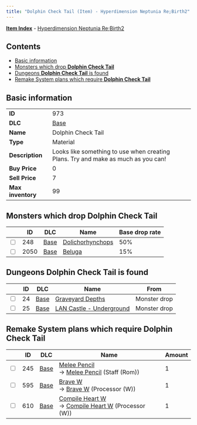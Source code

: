```yaml
---
title: "Dolphin Check Tail (Item) - Hyperdimension Neptunia Re;Birth2"
---
```


[**Item Index**](/neptunia/rb2/item/index.html) - [Hyperdimension Neptunia Re;Birth2](/neptunia/rb2)

## Contents

- [Basic information](#basic-information)
- [Monsters which drop **Dolphin Check Tail**](#monsters-which-drop-dolphin-check-tail)
- [Dungeons **Dolphin Check Tail** is found](#dungeons-dolphin-check-tail-is-found)
- [Remake System plans which require **Dolphin Check Tail**](#remake-system-plans-which-require-dolphin-check-tail)

## Basic information

|   |   |
| -- | -- |
| **ID** | 973 |
| **DLC** | [Base](/neptunia/rb2/dlc/0-base.html) |
| **Name** | Dolphin Check Tail |
| **Type** | Material |
| **Description** | Looks like something to use when creating Plans. Try and make as much as you can! |
| **Buy Price** | 0 |
| **Sell Price** | 7 |
| **Max inventory** | 99 |

## Monsters which drop **Dolphin Check Tail**

|    | ID | DLC | Name | Base drop rate |
| -- | -- | --- | ---- | -------------- |
| <input type="checkbox" id="rb2-monster-0-248" class="trackbox" /> | 248 | [Base](/neptunia/rb2/dlc/0-base.html) | [Dolichorhynchops](/neptunia/rb2/monster/0-248-dolichorhynchops.html) | 50% |
| <input type="checkbox" id="rb2-monster-0-2050" class="trackbox" /> | 2050 | [Base](/neptunia/rb2/dlc/0-base.html) | [Beluga](/neptunia/rb2/monster/0-2050-beluga.html) | 15% |

## Dungeons **Dolphin Check Tail** is found

|    | ID | DLC | Name | From |
| -- | -- | --- | ---- | ---- |
| <input type="checkbox" id="rb2-dungeon-0-24" class="trackbox" /> | 24 | [Base](/neptunia/rb2/dlc/0-base.html) | [Graveyard Depths](/neptunia/rb2/dungeon/0-24-graveyard-depths.html) | Monster drop |
| <input type="checkbox" id="rb2-dungeon-0-25" class="trackbox" /> | 25 | [Base](/neptunia/rb2/dlc/0-base.html) | [LAN Castle - Underground](/neptunia/rb2/dungeon/0-25-lan-castle-underground.html) | Monster drop |

## Remake System plans which require **Dolphin Check Tail**

|    | ID | DLC | Name | Amount |
| -- | -- | --- | ---- | ------ |
| <input type="checkbox" id="rb2-remake-0-245" class="trackbox" /> | 245 | [Base](/neptunia/rb2/dlc/0-base.html) | [Melee Pencil](/neptunia/rb2/remake/0-245-melee-pencil.html)<br />→ [Melee Pencil](/neptunia/rb2/item/0-1155-melee-pencil.html) (Staff (Rom)) | 1 |
| <input type="checkbox" id="rb2-remake-0-595" class="trackbox" /> | 595 | [Base](/neptunia/rb2/dlc/0-base.html) | [Brave W](/neptunia/rb2/remake/0-595-brave-w.html)<br />→ [Brave W](/neptunia/rb2/item/0-3382-brave-w.html) (Processor (W)) | 1 |
| <input type="checkbox" id="rb2-remake-0-610" class="trackbox" /> | 610 | [Base](/neptunia/rb2/dlc/0-base.html) | [Compile Heart W](/neptunia/rb2/remake/0-610-compile-heart-w.html)<br />→ [Compile Heart W](/neptunia/rb2/item/0-3417-compile-heart-w.html) (Processor (W)) | 1 |
